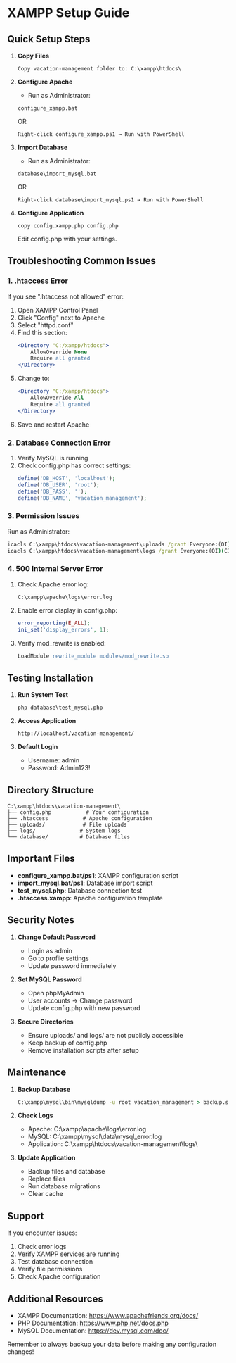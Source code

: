 # XAMPP Setup Guide

## Quick Setup Steps

1. **Copy Files**
   ```
   Copy vacation-management folder to: C:\xampp\htdocs\
   ```

2. **Configure Apache**
   - Run as Administrator:
   ```
   configure_xampp.bat
   ```
   OR
   ```
   Right-click configure_xampp.ps1 → Run with PowerShell
   ```

3. **Import Database**
   - Run as Administrator:
   ```
   database\import_mysql.bat
   ```
   OR
   ```
   Right-click database\import_mysql.ps1 → Run with PowerShell
   ```

4. **Configure Application**
   ```
   copy config.xampp.php config.php
   ```
   Edit config.php with your settings.

## Troubleshooting Common Issues

### 1. .htaccess Error
If you see ".htaccess not allowed" error:

1. Open XAMPP Control Panel
2. Click "Config" next to Apache
3. Select "httpd.conf"
4. Find this section:
   ```apache
   <Directory "C:/xampp/htdocs">
       AllowOverride None
       Require all granted
   </Directory>
   ```
5. Change to:
   ```apache
   <Directory "C:/xampp/htdocs">
       AllowOverride All
       Require all granted
   </Directory>
   ```
6. Save and restart Apache

### 2. Database Connection Error

1. Verify MySQL is running
2. Check config.php has correct settings:
   ```php
   define('DB_HOST', 'localhost');
   define('DB_USER', 'root');
   define('DB_PASS', '');
   define('DB_NAME', 'vacation_management');
   ```

### 3. Permission Issues

Run as Administrator:
```cmd
icacls C:\xampp\htdocs\vacation-management\uploads /grant Everyone:(OI)(CI)F
icacls C:\xampp\htdocs\vacation-management\logs /grant Everyone:(OI)(CI)F
```

### 4. 500 Internal Server Error

1. Check Apache error log:
   ```
   C:\xampp\apache\logs\error.log
   ```

2. Enable error display in config.php:
   ```php
   error_reporting(E_ALL);
   ini_set('display_errors', 1);
   ```

3. Verify mod_rewrite is enabled:
   ```apache
   LoadModule rewrite_module modules/mod_rewrite.so
   ```

## Testing Installation

1. **Run System Test**
   ```
   php database\test_mysql.php
   ```

2. **Access Application**
   ```
   http://localhost/vacation-management/
   ```

3. **Default Login**
   - Username: admin
   - Password: Admin123!

## Directory Structure

```
C:\xampp\htdocs\vacation-management\
├── config.php           # Your configuration
├── .htaccess           # Apache configuration
├── uploads/            # File uploads
├── logs/              # System logs
└── database/          # Database files
```

## Important Files

- **configure_xampp.bat/ps1**: XAMPP configuration script
- **import_mysql.bat/ps1**: Database import script
- **test_mysql.php**: Database connection test
- **.htaccess.xampp**: Apache configuration template

## Security Notes

1. **Change Default Password**
   - Login as admin
   - Go to profile settings
   - Update password immediately

2. **Set MySQL Password**
   - Open phpMyAdmin
   - User accounts → Change password
   - Update config.php with new password

3. **Secure Directories**
   - Ensure uploads/ and logs/ are not publicly accessible
   - Keep backup of config.php
   - Remove installation scripts after setup

## Maintenance

1. **Backup Database**
   ```cmd
   C:\xampp\mysql\bin\mysqldump -u root vacation_management > backup.sql
   ```

2. **Check Logs**
   - Apache: C:\xampp\apache\logs\error.log
   - MySQL: C:\xampp\mysql\data\mysql_error.log
   - Application: C:\xampp\htdocs\vacation-management\logs\

3. **Update Application**
   - Backup files and database
   - Replace files
   - Run database migrations
   - Clear cache

## Support

If you encounter issues:

1. Check error logs
2. Verify XAMPP services are running
3. Test database connection
4. Verify file permissions
5. Check Apache configuration

## Additional Resources

- XAMPP Documentation: https://www.apachefriends.org/docs/
- PHP Documentation: https://www.php.net/docs.php
- MySQL Documentation: https://dev.mysql.com/doc/

Remember to always backup your data before making any configuration changes!